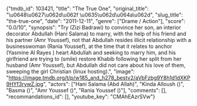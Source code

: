 {"tmdb_id": 103421, "title": "The True One", "original_title": "\u0648\u0627\u062d\u062f \u0635\u062d\u064a\u062d", "slug_title": "the-true-one", "date": "2011-12-11", "genre": ["Drame / Action"], "score": "0.0/10", "synopsis": "Try (Zizi Badrawi) to convince her son, an interior decorator Abdullah (Hani Salama) to marry, with the help of his friend and his partner (Amr Youssef), not that Abdullah resides illicit relationship with a businesswoman (Rania Youssef), at the time that it relates to anchor (Yasmine Al Rayes ) heart Abdullah and seeking to marry him, and his girlfriend are trying to (smile) restore Khabib following her split from her husband (Amr Youssef), but Abdullah did not care about his love of them, sweeping the girl Christian (linux hosting).", "image": "https://image.tmdb.org/t/p/w185_and_h278_bestv2/aVbFzbg9Y8h1d1dXKP9HYf3rywZ.jpg", "actors": ["Hani Salama (Abd Allah)", "Kinda Alloush ()", "Basma ()", "Amr Youssef ()", "Rania Youssef ()"], "comments": [], "recommandations_id": [], "youtube_key": "CMAhEAzrSVw"}